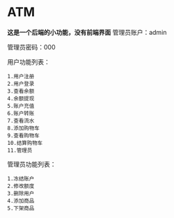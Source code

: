 # ATM
**这是一个后端的小功能，没有前端界面**
管理员账户：admin

管理员密码：000

用户功能列表：

    1.用户注册
    2.用户登录
    3.查看余额
    4.余额提现 
    5.账户充值
    6.账户转账
    7.查看流水
    8.添加购物车
    9.查看购物车
    10.结算购物车
    11.管理员
管理员功能列表：

    1.冻结账户
    2.修改额度
    3.删除用户
    4.添加商品
    5.下架商品
